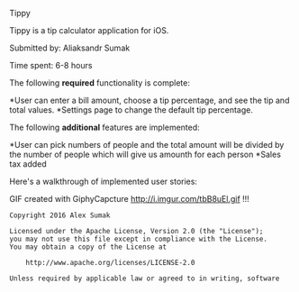 Tippy

Tippy is a tip calculator application for iOS.

Submitted by: Aliaksandr Sumak 

Time spent: 6-8 hours

The following **required** functionality is complete:

*User can enter a bill amount, choose a tip percentage, and see the tip and total values.
*Settings page to change the default tip percentage.

The following **additional** features are implemented:

*User can pick numbers of people and the total amount will be divided by the number of people 
 which will give us amounth for each person 
*Sales tax added 

Here's a walkthrough of implemented user stories:

GIF created with GiphyCapcture http://i.imgur.com/tbB8uEl.gif 
!!!

    Copyright 2016 Alex Sumak

    Licensed under the Apache License, Version 2.0 (the "License");
    you may not use this file except in compliance with the License.
    You may obtain a copy of the License at

        http://www.apache.org/licenses/LICENSE-2.0

    Unless required by applicable law or agreed to in writing, software
